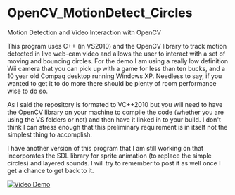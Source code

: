 OpenCV_MotionDetect_Circles
===========================

Motion Detection and Video Interaction with OpenCV

This program uses C++ (in VS2010) and the OpenCV library to track motion detected in live web-cam video and allows the user to interact with a set of moving and bouncing circles.  For the demo I am using a really low definition Wii camera that you can pick up with a game for less than ten bucks, and a 10 year old Compaq desktop running Windows XP.  Needless to say, if you wanted to get it to do more there should be plenty of room performance wise to do so.  

As I said the repository is formated to VC++2010 but you will need to have the OpenCV library on your machine to compile the code (whether you are using the VS folders or not) and then have it linked in to your build.  I don't think I can stress enough that this preliminary requirement is in itself not the simplest thing to accomplish.  

I have another version of this program that I am still working on that incorporates the SDL library for sprite animation (to replace the simple circles) and layered sounds.  I will try to remember to post it as well once I get a chance to get back to it.  

[![Video Demo](http://i1.ytimg.com/vi/J1GIgTklRj4/3.jpg?time=1383977956396)](http://www.youtube.com/watch?v=J1GIgTklRj4)
